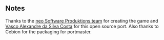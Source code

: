 ## Notes

Thanks to the [neo Software Produktions team](https://www.mobygames.com/game/2568/the-clue/) for creating the game and [Vasco Alexandre da Silva Costa](https://github.com/vcosta/derclou) for this open source port.  Also thanks to Cebion for the packaging for portmaster.

